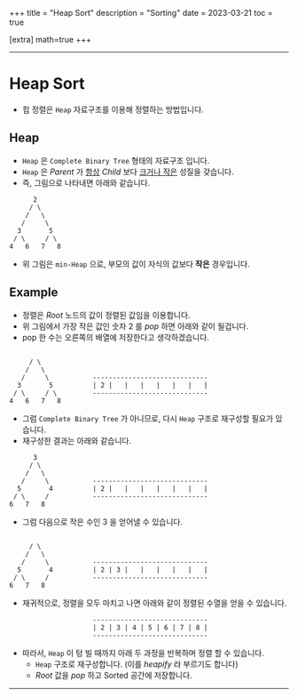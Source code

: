 +++
title = "Heap Sort"
description = "Sorting"
date = 2023-03-21
toc = true

[extra]
math=true
+++

---

# Heap Sort
- 힙 정렬은 `Heap` 자료구조를 이용해 정렬하는 방법입니다.

## Heap
- `Heap` 은 `Complete Binary Tree` 형태의 자료구조 입니다.
- `Heap` 은 *Parent* 가 <u>항상</u> *Child* 보다 <u>크거나 작은</u> 성질을 갖습니다.
- 즉, 그림으로 나타내면 아래와 같습니다.

```
      2
     / \
    /   \
   /     \
  3       5
 / \     / \
4   6   7   8

```

- 위 그림은 `min-Heap` 으로, 부모의 값이 자식의 값보다 **작은** 경우입니다.

## Example
- 정렬은 *Root* 노드의 값이 정렬된 값임을 이용합니다.
- 위 그림에서 가장 작은 값인 숫자 $2$ 를 *pop* 하면 아래와 같이 될겁니다.
- pop 한 수는 오른쪽의 배열에 저장한다고 생각하겠습니다.

```
       
     / \
    /   \
   /     \           -----------------------------
  3       5          | 2 |   |   |   |   |   |   |
 / \     / \         -----------------------------
4   6   7   8

```

- 그럼 `Complete Binary Tree` 가 아니므로, 다시 `Heap` 구조로 재구성할 필요가 있습니다.
- 재구성한 결과는 아래와 같습니다.

```
      3
     / \
    /   \
   /     \           -----------------------------
  5       4          | 2 |   |   |   |   |   |   |
 / \     /           -----------------------------
6   7   8
```

- 그럼 다음으로 작은 수인 $3$ 을 얻어낼 수 있습니다.

```
      
     / \
    /   \
   /     \           -----------------------------
  5       4          | 2 | 3 |   |   |   |   |   |
 / \     /           -----------------------------
6   7   8
```

- 재귀적으로, 정렬을 모두 마치고 나면 아래와 같이 정렬된 수열을 얻을 수 있습니다.

```
                     -----------------------------
                     | 2 | 3 | 4 | 5 | 6 | 7 | 8 |
                     -----------------------------
```

- 따라서, `Heap` 이 텅 빌 때까지 아래 두 과정을 반복하며 정렬 할 수 있습니다.
  - `Heap` 구조로 재구성합니다. (이를 *heapify* 라 부르기도 합니다)
  - *Root* 값을 *pop* 하고 Sorted 공간에 저장합니다.

---


